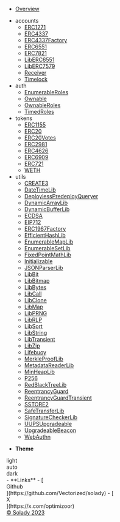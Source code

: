 - [Overview](/)
<!-- gen:start -->
- accounts
  - [ERC1271](accounts/erc1271.md)
  - [ERC4337](accounts/erc4337.md)
  - [ERC4337Factory](accounts/erc4337factory.md)
  - [ERC6551](accounts/erc6551.md)
  - [ERC7821](accounts/erc7821.md)
  - [LibERC6551](accounts/liberc6551.md)
  - [LibERC7579](accounts/liberc7579.md)
  - [Receiver](accounts/receiver.md)
  - [Timelock](accounts/timelock.md)
- auth
  - [EnumerableRoles](auth/enumerableroles.md)
  - [Ownable](auth/ownable.md)
  - [OwnableRoles](auth/ownableroles.md)
  - [TimedRoles](auth/timedroles.md)
- tokens
  - [ERC1155](tokens/erc1155.md)
  - [ERC20](tokens/erc20.md)
  - [ERC20Votes](tokens/erc20votes.md)
  - [ERC2981](tokens/erc2981.md)
  - [ERC4626](tokens/erc4626.md)
  - [ERC6909](tokens/erc6909.md)
  - [ERC721](tokens/erc721.md)
  - [WETH](tokens/weth.md)
- utils
  - [CREATE3](utils/create3.md)
  - [DateTimeLib](utils/datetimelib.md)
  - [DeploylessPredeployQueryer](utils/deploylesspredeployqueryer.md)
  - [DynamicArrayLib](utils/dynamicarraylib.md)
  - [DynamicBufferLib](utils/dynamicbufferlib.md)
  - [ECDSA](utils/ecdsa.md)
  - [EIP712](utils/eip712.md)
  - [ERC1967Factory](utils/erc1967factory.md)
  - [EfficientHashLib](utils/efficienthashlib.md)
  - [EnumerableMapLib](utils/enumerablemaplib.md)
  - [EnumerableSetLib](utils/enumerablesetlib.md)
  - [FixedPointMathLib](utils/fixedpointmathlib.md)
  - [Initializable](utils/initializable.md)
  - [JSONParserLib](utils/jsonparserlib.md)
  - [LibBit](utils/libbit.md)
  - [LibBitmap](utils/libbitmap.md)
  - [LibBytes](utils/libbytes.md)
  - [LibCall](utils/libcall.md)
  - [LibClone](utils/libclone.md)
  - [LibMap](utils/libmap.md)
  - [LibPRNG](utils/libprng.md)
  - [LibRLP](utils/librlp.md)
  - [LibSort](utils/libsort.md)
  - [LibString](utils/libstring.md)
  - [LibTransient](utils/libtransient.md)
  - [LibZip](utils/libzip.md)
  - [Lifebuoy](utils/lifebuoy.md)
  - [MerkleProofLib](utils/merkleprooflib.md)
  - [MetadataReaderLib](utils/metadatareaderlib.md)
  - [MinHeapLib](utils/minheaplib.md)
  - [P256](utils/p256.md)
  - [RedBlackTreeLib](utils/redblacktreelib.md)
  - [ReentrancyGuard](utils/reentrancyguard.md)
  - [ReentrancyGuardTransient](utils/reentrancyguardtransient.md)
  - [SSTORE2](utils/sstore2.md)
  - [SafeTransferLib](utils/safetransferlib.md)
  - [SignatureCheckerLib](utils/signaturecheckerlib.md)
  - [UUPSUpgradeable](utils/uupsupgradeable.md)
  - [UpgradeableBeacon](utils/upgradeablebeacon.md)
  - [WebAuthn](utils/webauthn.md)
<!-- gen:end -->
- **Theme**
<div id="theme">
<div class="choice" name="light">
	<div class="icon"><i class="icon-sun"></i></div>
	<div class="text">light</div>
</div><div class="choice" name="auto">
	<div class="icon"><i class="icon-eclipse"></i></div>
	<div class="text">auto</div>
</div><div class="choice" name="dark">
	<div class="icon"><i class="icon-moon"></i></div>
	<div class="text">dark</div>
</div></div>
- **Links**
  - [<div class="s0cial"><i class="icon-github"></i>Github</div>](https://github.com/Vectorized/solady)
  - [<div class="s0cial"><i class="icon-x"></i>X</div>](https://x.com/optimizoor)
  <div class="copyright"><a href="https://solady.org/" target="_blank" title="Solady">© Solady 2023</a></div>
